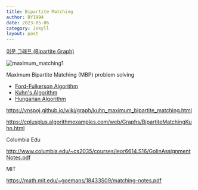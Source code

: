```yaml
---
title: Bipartite Matching
author: BY1994
date: 2023-05-06
category: Jekyll
layout: post
---
```


[이분 그래프 (Bipartite Graph)][1]

![maximum_matching1](https://media.geeksforgeeks.org/wp-content/cdn-uploads/maximum_matching1.png)

Maximum Bipartite Matching (MBP) problem solving

- [Ford-Fulkerson Algorithm][2]
- [Kuhn's Algorithm][3]
- [Hungarian Algorithm][5]

[1]: https://www.geeksforgeeks.org/maximum-bipartite-matching/	"Maximum Bipartite Matching"
[2]: https://www.geeksforgeeks.org/ford-fulkerson-algorithm-for-maximum-flow-problem/	"Ford-Fulkerson"
[3]: https://cp-algorithms.com/graph/kuhn_maximum_bipartite_matching.html	"Khun's Algorithm"
[4]: https://www.topcoder.com/thrive/articles/Problem%20Solving%20-Solving%20Maximum%20Bipartite%20Matching%20Problem	"Kuhn's Algorithm and improvement (topcoder)"
[5]: https://brilliant.org/wiki/hungarian-matching/

https://vnspoj.github.io/wiki/graph/kuhn_maximum_bipartite_matching.html

https://cplusplus.algorithmexamples.com/web/Graphs/BipartiteMatchingKuhn.html

Columbia Edu

http://www.columbia.edu/~cs2035/courses/ieor6614.S16/GolinAssignmentNotes.pdf

MIT

https://math.mit.edu/~goemans/18433S09/matching-notes.pdf